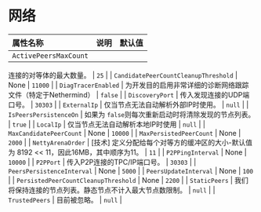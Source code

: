 # 网络

| 属性名称 | 说明 | 默认值 |
| :--- | :--- | ---: |
| `ActivePeersMaxCount` |  |  |

连接的对等体的最大数量。 \| `25` \| \| `CandidatePeerCountCleanupThreshold` \| None \| `11000` \| \| `DiagTracerEnabled` \| 为开发目的启用非常详细的诊断网络跟踪文件（特定于Nethermind） \| `false` \| \| `DiscoveryPort` \| 传入发现连接的UDP端口号。 \| `30303` \| \| `ExternalIp` \| 仅当节点无法自动解析外部IP时使用。 \| `null` \| \| `IsPeersPersistenceOn` \| 如果为 `false`则每次重新启动时将清除发现的节点列表。 \| `true` \| \| `LocalIp` \| 仅当节点无法自动解析本地IP时使用 \| `null` \| \| `MaxCandidatePeerCount` \| None \| `10000` \| \| `MaxPersistedPeerCount` \| None \| `2000` \| \| `NettyArenaOrder` \| \[技术\] 定义分配给每个对等方的缓冲区的大小-默认值为 8192 &lt;&lt; 11，因此16MB，其中顺序为11。 \| `11` \| \| `P2PPingInterval` \| None \| `10000` \| \| `P2PPort` \| 传入P2P连接的TPC/IP端口号。 \| `30303` \| \| `PeersPersistenceInterval` \| None \| `5000` \| \| `PeersUpdateInterval` \| None \| `100` \| \| `PersistedPeerCountCleanupThreshold` \| None \| `2200` \| \| `StaticPeers` \| 我们将保持连接的节点列表。静态节点不计入最大节点数限制。 \| `null` \| \| `TrustedPeers` \| 目前被忽略。 \| `null` \|

